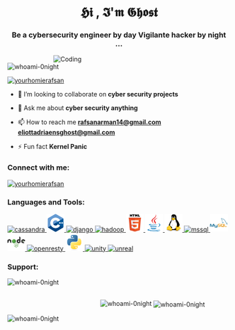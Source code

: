 <h1 align="center">𝕳𝖎 , 𝕴'𝖒 𝕲𝖍𝖔𝖘𝖙 </h1>
<h3 align="center">Be a cybersecurity engineer by day Vigilante hacker by night ...</h3>
<img align="right" alt="Coding" width="400" src="https://giffiles.alphacoders.com/102/102680.gif">
<p align="left"> <img src="https://komarev.com/ghpvc/?username=whoami-0night&label=Profile%20views&color=0e75b6&style=flat" alt="whoami-0night" /> </p>

<p align="left"> <a href="https://twitter.com/yourhomierafsan" target="blank"><img src="https://img.shields.io/twitter/follow/yourhomierafsan?logo=twitter&style=for-the-badge" alt="yourhomierafsan" /></a> </p>

- 👯 I’m looking to collaborate on **cyber security projects**

- 💬 Ask me about **cyber security anything**

- 📫 How to reach me **rafsanarman14@gmail.com eliottadriaensghost@gmail.com**

- ⚡ Fun fact **Kernel Panic**

<h3 align="left">Connect with me:</h3>
<p align="left">
<a href="https://twitter.com/yourhomierafsan" target="blank"><img align="center" src="https://raw.githubusercontent.com/rahuldkjain/github-profile-readme-generator/master/src/images/icons/Social/twitter.svg" alt="yourhomierafsan" height="30" width="40" /></a>
</p>

<h3 align="left">Languages and Tools:</h3>
<p align="left"> <a href="https://cassandra.apache.org/" target="_blank" rel="noreferrer"> <img src="https://www.vectorlogo.zone/logos/apache_cassandra/apache_cassandra-icon.svg" alt="cassandra" width="40" height="40"/> </a> <a href="https://www.w3schools.com/cpp/" target="_blank" rel="noreferrer"> <img src="https://raw.githubusercontent.com/devicons/devicon/master/icons/cplusplus/cplusplus-original.svg" alt="cplusplus" width="40" height="40"/> </a> <a href="https://www.djangoproject.com/" target="_blank" rel="noreferrer"> <img src="https://cdn.worldvectorlogo.com/logos/django.svg" alt="django" width="40" height="40"/> </a> <a href="https://hadoop.apache.org/" target="_blank" rel="noreferrer"> <img src="https://www.vectorlogo.zone/logos/apache_hadoop/apache_hadoop-icon.svg" alt="hadoop" width="40" height="40"/> </a> <a href="https://www.w3.org/html/" target="_blank" rel="noreferrer"> <img src="https://raw.githubusercontent.com/devicons/devicon/master/icons/html5/html5-original-wordmark.svg" alt="html5" width="40" height="40"/> </a> <a href="https://www.java.com" target="_blank" rel="noreferrer"> <img src="https://raw.githubusercontent.com/devicons/devicon/master/icons/java/java-original.svg" alt="java" width="40" height="40"/> </a> <a href="https://www.linux.org/" target="_blank" rel="noreferrer"> <img src="https://raw.githubusercontent.com/devicons/devicon/master/icons/linux/linux-original.svg" alt="linux" width="40" height="40"/> </a> <a href="https://www.microsoft.com/en-us/sql-server" target="_blank" rel="noreferrer"> <img src="https://www.svgrepo.com/show/303229/microsoft-sql-server-logo.svg" alt="mssql" width="40" height="40"/> </a> <a href="https://www.mysql.com/" target="_blank" rel="noreferrer"> <img src="https://raw.githubusercontent.com/devicons/devicon/master/icons/mysql/mysql-original-wordmark.svg" alt="mysql" width="40" height="40"/> </a> <a href="https://nodejs.org" target="_blank" rel="noreferrer"> <img src="https://raw.githubusercontent.com/devicons/devicon/master/icons/nodejs/nodejs-original-wordmark.svg" alt="nodejs" width="40" height="40"/> </a> <a href="https://openresty.org/" target="_blank" rel="noreferrer"> <img src="https://openresty.org/images/logo.png" alt="openresty" width="40" height="40"/> </a> <a href="https://www.python.org" target="_blank" rel="noreferrer"> <img src="https://raw.githubusercontent.com/devicons/devicon/master/icons/python/python-original.svg" alt="python" width="40" height="40"/> </a> <a href="https://unity.com/" target="_blank" rel="noreferrer"> <img src="https://www.vectorlogo.zone/logos/unity3d/unity3d-icon.svg" alt="unity" width="40" height="40"/> </a> <a href="https://unrealengine.com/" target="_blank" rel="noreferrer"> <img src="https://raw.githubusercontent.com/kenangundogan/fontisto/036b7eca71aab1bef8e6a0518f7329f13ed62f6b/icons/svg/brand/unreal-engine.svg" alt="unreal" width="40" height="40"/> </a> </p>

<h3 align="left">Support:</h3>
<p><a href="https://www.buymeacoffee.com/whoami-0night"> <img align="left" src="https://cdn.buymeacoffee.com/buttons/v2/default-yellow.png" height="50" width="210" alt="whoami-0night" /></a></p><br><br>

<p><img align="left" src="https://github-readme-stats.vercel.app/api/top-langs?username=whoami-0night&show_icons=true&locale=en&layout=compact" alt="whoami-0night" /></p>

<p>&nbsp;<img align="center" src="https://github-readme-stats.vercel.app/api?username=whoami-0night&show_icons=true&locale=en" alt="whoami-0night" /></p>

<p><img align="center" src="https://github-readme-streak-stats.herokuapp.com/?user=whoami-0night&" alt="whoami-0night" /></p>

